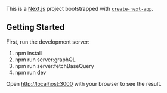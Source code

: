 This is a [Next.js](https://nextjs.org/) project bootstrapped with [`create-next-app`](https://github.com/vercel/next.js/tree/canary/packages/create-next-app).

## Getting Started

First, run the development server:

1. npm install
2. npm run server:graphQL
3. npm run server:fetchBaseQuery
4. npm run dev


Open [http://localhost:3000](http://localhost:3000) with your browser to see the result.
